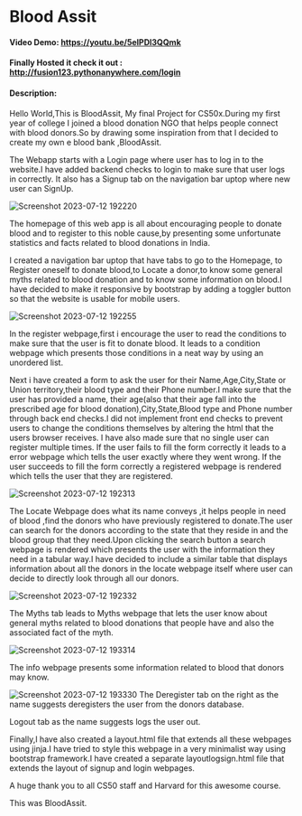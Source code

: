 # Blood Assit
#### Video Demo:  <https://youtu.be/5elPDl3QQmk>
#### Finally Hosted it check it out : http://fusion123.pythonanywhere.com/login
#### Description:
Hello World,This is BloodAssit, My final Project for CS50x.During my first year of college I joined a blood donation NGO that helps people connect with blood donors.So by drawing some inspiration from that I decided to create my own e blood bank ,BloodAssit.

The Webapp starts with a Login page where user has to log in to the website.I have added backend checks to login to make sure that user logs in correctly.
It also has a Signup tab on the navigation bar uptop where new user can SignUp.


![Screenshot 2023-07-12 192220](https://github.com/suraj-fusion/BloodAssit/assets/79706268/5b4afee4-14cd-43f1-bcd6-fe7b2d8d1767)

The homepage of this web app is all about encouraging people to donate blood and to register to this noble cause,by presenting some unfortunate statistics and facts related to blood donations in India.


I created a navigation bar uptop that have tabs to go to the Homepage, to Register oneself to donate blood,to Locate a donor,to know some general myths related to blood donation and to know some information on blood.I have decided to make it responsive by bootstrap by adding a toggler button so that the website is usable for mobile users.

![Screenshot 2023-07-12 192255](https://github.com/suraj-fusion/BloodAssit/assets/79706268/81577835-d3d1-4832-a60f-7d8ab6b3a03c)

In the register webpage,first i encourage the user to read the conditions to make sure that the user is fit to donate blood.
It leads to a condition webpage which presents those conditions in a neat way by using an unordered list.


Next i have created a form to ask the user for their Name,Age,City,State or Union territory,their blood type and their Phone number.I make sure that the user has provided a name, their age(also that their age fall into the prescribed age for blood donation),City,State,Blood type and Phone number through back end checks.I did not implement front end checks to prevent users to change the conditions themselves by altering the html that the users browser receives.
I have also made sure that no single user can register multiple times.
If the user fails to fill the form correctly it leads to a error webpage which tells the user exactly where they  went wrong.
If the user succeeds to fill the form correctly a registered webpage is rendered which tells the user that they are registered.


![Screenshot 2023-07-12 192313](https://github.com/suraj-fusion/BloodAssit/assets/79706268/661c5fb0-df7d-45e2-b8ea-1a417ae11e60)


The Locate Webpage does what its name conveys ,it helps people in need of blood ,find the donors who have previously registered to donate.The user can search for the donors according to the state that they reside in and the blood group that they need.Upon clicking the search button a search webpage is rendered which presents the user with the information they need in a tabular way.I have decided to include a similar table that displays information about all the donors in the locate webpage itself where user can decide to directly look through all our donors.


![Screenshot 2023-07-12 192332](https://github.com/suraj-fusion/BloodAssit/assets/79706268/00eb43c4-8ec6-42b7-8d16-ea423fe9e8ad)


The Myths tab leads to Myths webpage that lets the user know about general myths related to blood donations that people have and also the associated fact of the myth.

![Screenshot 2023-07-12 193314](https://github.com/suraj-fusion/BloodAssit/assets/79706268/b4e60d39-0d1e-457d-b917-fa8a2253e797)


The info webpage presents some information related to blood that donors may know.

![Screenshot 2023-07-12 193330](https://github.com/suraj-fusion/BloodAssit/assets/79706268/403161d8-9798-4a88-85bf-c4e89f47278a)
The Deregister tab on the right as the name suggests deregisters the user from the donors database.

Logout tab as the name suggests logs the user out.


Finally,I have also created a layout.html file that extends all these webpages using jinja.I have tried to style this webpage in a very minimalist way using  bootstrap framework.I have created a separate layoutlogsign.html file that extends the layout of signup and login webpages.

A huge thank you to all CS50 staff and Harvard for this awesome course.

This was BloodAssit.
